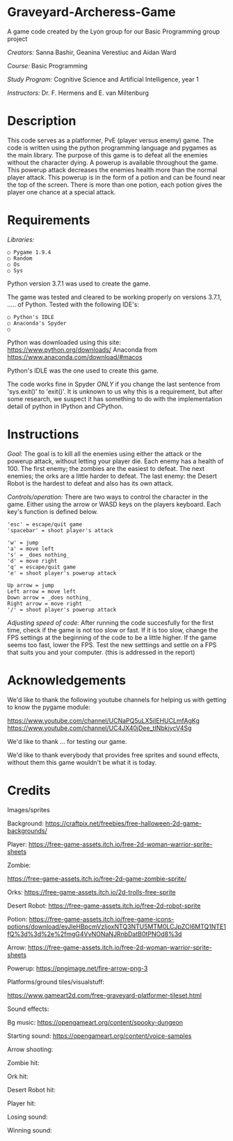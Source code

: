 # Graveyard-Archeress-Game
A game code created by the Lyon group for our Basic Programming group project

*Creators:* Sanna Bashir, Geanina Verestiuc and Aidan Ward

*Course:* Basic Programming

*Study Program:* Cognitive Science and Artificial Intelligence, year 1

*Instructors:* Dr. F. Hermens and E. van Miltenburg 



# Description
This code serves as a platformer, PvE (player versus enemy) game. The code is written using the python programming language and pygames as the main library. The purpose of this game is to defeat all the enemies without the character dying. A powerup is available throughout the game. This powerup attack decreases the enemies health more than the normal player attack. This powerup is in the form of a potion and can be found near the top of the screen. There is more than one potion, each potion gives the player one chance at a special attack.

# Requirements
*Libraries:*

    ○ Pygame 1.9.4
    ○ Random
    ○ Os
    ○ Sys

Python version 3.7.1 was used to create the game.

The game was tested and cleared to be working properly on versions 3.7.1, ..... of Python.
Tested with the following IDE's:

    ○ Python's IDLE
    ○ Anaconda's Spyder
    ○ 
    
Python was downloaded using this site: https://www.python.org/downloads/
Anaconda from https://www.anaconda.com/download/#macos

Python's IDLE was the one used to create this game. 

The code works fine in Spyder _ONLY_ if you change the last sentence from 'sys.exit()' to 'exit()'. It is unknown to us why this is a requirement, but after some research, we suspect it has something to do with the implementation detail of python in IPython and CPython.

# Instructions

*Goal:*
The goal is to kill all the enemies using either the attack or the powerup attack, without letting your player die. Each enemy has a health of 100. The first enemy; the zombies are the easiest to defeat. The next enemies; the orks are a little harder to defeat. The last enemy: the Desert Robot is the hardest to defeat and also has its own attack.

*Controls/operation:*
There are two ways to control the character in the game. Either using the arrow or WASD keys on the players keyboard. Each key's function is defined below.

    'esc' = escape/quit game
    'spacebar' = shoot player's attack

    'w' = jump
    'a' = move left
    's' = _does nothing_
    'd' = move right
    'q' = escape/quit game
    'e' = shoot player's powerup attack

    Up arrow = jump
    Left arrow = move left
    Down arrow = _does nothing_
    Right arrow = move right
    '/' = shoot player's powerup attack

*Adjusting speed of code:*
After running the code succesfully for the first time, check if the game is not too slow or fast. If it is too slow, change the FPS settings at the beginning of the code to be a little higher. If the game seems too fast, lower the FPS. Test the new setttings and settle on a FPS that suits you and your computer. (this is addressed in the report)


# Acknowledgements
We'd like to thank the following youtube channels for helping us with getting to know the pygame module:

https://www.youtube.com/channel/UCNaPQ5uLX5iIEHUCLmfAgKg
https://www.youtube.com/channel/UC4JX40jDee_tINbkjycV4Sg

We'd like to thank ... for testing our game.

We'd like to thank everybody that provides free sprites and sound effects, without them this game wouldn't be what it is today.

# Credits

Images/sprites

Background:
https://craftpix.net/freebies/free-halloween-2d-game-backgrounds/


Player: 
https://free-game-assets.itch.io/free-2d-woman-warrior-sprite-sheets


Zombie:

https://free-game-assets.itch.io/free-2d-game-zombie-sprite/


Orks:
https://free-game-assets.itch.io/2d-trolls-free-sprite


Desert Robot:
https://free-game-assets.itch.io/free-2d-robot-sprite


Potion:
https://free-game-assets.itch.io/free-game-icons-potions/download/eyJleHBpcmVzIjoxNTQ3NTU5MTM0LCJpZCI6MTQ1NTE1fQ%3d%3d%2e%2fmgG4VvNONaNJRnbDatB0tPNOd8%3d

Arrow:
https://free-game-assets.itch.io/free-2d-woman-warrior-sprite-sheets


Powerup:
https://pngimage.net/fire-arrow-png-3

Platforms/ground tiles/visualstuff:

https://www.gameart2d.com/free-graveyard-platformer-tileset.html



Sound effects:

Bg music:
https://opengameart.org/content/spooky-dungeon

Starting sound:
https://opengameart.org/content/voice-samples

Arrow shooting:

Zombie hit:

Ork hit:

Desert Robot hit:

Player hit:

Losing sound:

Winning sound:




